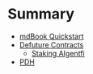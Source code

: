 # Summary

- [mdBook Quickstart](README.md)
- [Defuture Contracts](defuture-contract.md)
  - [Staking AIgentfi](contracts/staking-aigentfi.md)
- [PDH](chapter-2.md)
<!-- - [Foo](foo/README.md)
  - [Fizz](foo/fizz.md)
  - [Buzz](foo/buzz.md) -->
